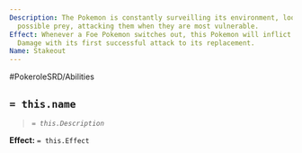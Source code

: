```yaml
---
Description: The Pokemon is constantly surveilling its environment, looking out for
  possible prey, attacking them when they are most vulnerable.
Effect: Whenever a Foe Pokemon switches out, this Pokemon will inflict 1 additional
  Damage with its first successful attack to its replacement.
Name: Stakeout
---
```


#PokeroleSRD/Abilities

## `= this.name`

> *`= this.Description`*

**Effect:** `= this.Effect`
